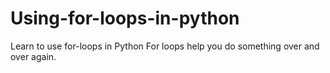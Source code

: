 # Using-for-loops-in-python
Learn to use for-loops in Python
For loops help you do something over and over again.
